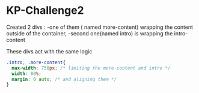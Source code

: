 # KP-Challenge2

Created 2 divs :
-one of them ( named more-content) wrapping the content outside of the container, 
-second one(named intro) is wrapping the intro-content 

These divs act with the same logic

```css
.intro, .more-content{
  max-width: 750px; /* limiting the more-content and intro */
  width: 80%;
  margin: 0 auto; /* and aligning them */
}
```
